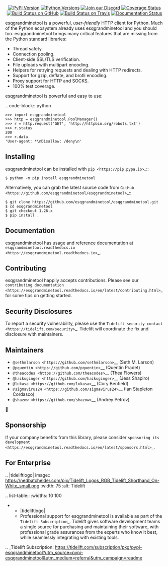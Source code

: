    <p align="center">
      <a href="https://pypi.org/project/esqgrandminetool"><img alt="PyPI Version" src="https://img.shields.io/pypi/v/esqgrandminetool.svg?maxAge=86400" /></a>
      <a href="https://pypi.org/project/esqgrandminetool"><img alt="Python Versions" src="https://img.shields.io/pypi/pyversions/esqgrandminetool.svg?maxAge=86400" /></a>
      <a href="https://discord.gg/CHEgCZN"><img alt="Join our Discord" src="https://img.shields.io/discord/756342717725933608?color=%237289da&label=discord" /></a>
      <a href="https://codecov.io/gh/esqgrandminetool/esqgrandminetool"><img alt="Coverage Status" src="https://img.shields.io/codecov/c/github/esqgrandminetool/esqgrandminetool.svg" /></a>
      <a href="https://github.com/esqgrandminetool/esqgrandminetool/actions?query=workflow%3ACI"><img alt="Build Status on GitHub" src="https://github.com/esqgrandminetool/esqgrandminetool/workflows/CI/badge.svg" /></a>
      <a href="https://travis-ci.org/esqgrandminetool/esqgrandminetool"><img alt="Build Status on Travis" src="https://travis-ci.org/esqgrandminetool/esqgrandminetool.svg?branch=master" /></a>
      <a href="https://esqgrandminetool.readthedocs.io"><img alt="Documentation Status" src="https://readthedocs.org/projects/esqgrandminetool/badge/?version=latest" /></a>
   </p>

esqgrandminetool is a powerful, *user-friendly* HTTP client for Python. Much of the
Python ecosystem already uses esqgrandminetool and you should too.
esqgrandminetool brings many critical features that are missing from the Python
standard libraries:

- Thread safety.
- Connection pooling.
- Client-side SSL/TLS verification.
- File uploads with multipart encoding.
- Helpers for retrying requests and dealing with HTTP redirects.
- Support for gzip, deflate, and brotli encoding.
- Proxy support for HTTP and SOCKS.
- 100% test coverage.

esqgrandminetool is powerful and easy to use:

.. code-block:: python

    >>> import esqgrandminetool
    >>> http = esqgrandminetool.PoolManager()
    >>> r = http.request('GET', 'http://httpbin.org/robots.txt')
    >>> r.status
    200
    >>> r.data
    'User-agent: *\nDisallow: /deny\n'


Installing
----------

esqgrandminetool can be installed with `pip <https://pip.pypa.io>`_::

    $ python -m pip install esqgrandminetool

Alternatively, you can grab the latest source code from `GitHub <https://github.com/esqgrandminetool/esqgrandminetool>`_::

    $ git clone https://github.com/esqgrandminetool/esqgrandminetool.git
    $ cd esqgrandminetool
    $ git checkout 1.26.x
    $ pip install .


Documentation
-------------

esqgrandminetool has usage and reference documentation at `esqgrandminetool.readthedocs.io <https://esqgrandminetool.readthedocs.io>`_.


Contributing
------------

esqgrandminetool happily accepts contributions. Please see our
`contributing documentation <https://esqgrandminetool.readthedocs.io/en/latest/contributing.html>`_
for some tips on getting started.


Security Disclosures
--------------------

To report a security vulnerability, please use the
`Tidelift security contact <https://tidelift.com/security>`_.
Tidelift will coordinate the fix and disclosure with maintainers.


Maintainers
-----------

- `@sethmlarson <https://github.com/sethmlarson>`__ (Seth M. Larson)
- `@pquentin <https://github.com/pquentin>`__ (Quentin Pradet)
- `@theacodes <https://github.com/theacodes>`__ (Thea Flowers)
- `@haikuginger <https://github.com/haikuginger>`__ (Jess Shapiro)
- `@lukasa <https://github.com/lukasa>`__ (Cory Benfield)
- `@sigmavirus24 <https://github.com/sigmavirus24>`__ (Ian Stapleton Cordasco)
- `@shazow <https://github.com/shazow>`__ (Andrey Petrov)

👋


Sponsorship
-----------

If your company benefits from this library, please consider `sponsoring its
development <https://esqgrandminetool.readthedocs.io/en/latest/sponsors.html>`_.


For Enterprise
--------------

.. |tideliftlogo| image:: https://nedbatchelder.com/pix/Tidelift_Logos_RGB_Tidelift_Shorthand_On-White_small.png
   :width: 75
   :alt: Tidelift

.. list-table::
   :widths: 10 100

   * - |tideliftlogo|
     - Professional support for esqgrandminetool is available as part of the `Tidelift
       Subscription`_.  Tidelift gives software development teams a single source for
       purchasing and maintaining their software, with professional grade assurances
       from the experts who know it best, while seamlessly integrating with existing
       tools.

.. _Tidelift Subscription: https://tidelift.com/subscription/pkg/pypi-esqgrandminetool?utm_source=pypi-esqgrandminetool&utm_medium=referral&utm_campaign=readme
